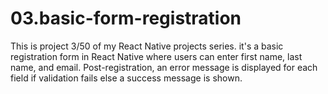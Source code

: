 # 03.basic-form-registration
This is project 3/50 of my React Native projects series. it's a basic registration form in React Native where users can enter first name, last name, and email. Post-registration, an error message is displayed for each field if validation fails else a success message is shown.